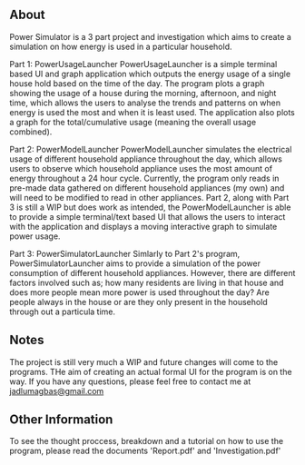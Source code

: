 ## About

Power Simulator is a 3 part project and investigation which aims to create a simulation on how energy is used in a particular household.

Part 1: PowerUsageLauncher
PowerUsageLauncher is a simple terminal based UI and graph application which outputs the energy usage of a single house hold based on the time of the day. The program plots a graph showing the usage of a house during the morning, afternoon, and night time, which allows the users to analyse the trends and patterns on when energy is used the most and when it is least used. The application also plots a graph for the total/cumulative usage (meaning the overall usage combined).
        
Part 2: PowerModelLauncher
PowerModelLauncher simulates the electrical usage of different household appliance throughout the day, which allows users to observe which household appliance uses the most amount of energy throughout a 24 hour cycle. Currently, the program only reads in pre-made data gathered on different household appliances (my own) and will need to be modified to read in other appliances. Part 2, along with Part 3 is still a WIP but does work as intended, the PowerModelLauncher is able to provide a simple terminal/text based UI that allows the users to interact with the application and displays a moving interactive graph to simulate power usage.

Part 3: PowerSimulatorLauncher
Simlarly to Part 2's program, PowerSimulatorLauncher aims to provide a simulation of the power consumption of different household appliances. However, there are different factors involved such as; how many residents are living in that house and does more people mean more power is used throughout the day? Are people always in the house or are they only present in the household through out a particula time.

## Notes

The project is still very much a WIP and future changes will come to the programs. THe aim of creating an actual formal UI for the program is on the way. If you have any questions, please feel free to contact me at jadlumagbas@gmail.com


## Other Information
To see the thought proccess, breakdown and a tutorial on how to use the program, please read the documents 'Report.pdf' and 'Investigation.pdf'
